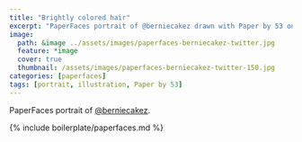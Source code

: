 ```yaml
---
title: "Brightly colored hair"
excerpt: "PaperFaces portrait of @berniecakez drawn with Paper by 53 on an iPad."
image: 
  path: &image ../assets/images/paperfaces-berniecakez-twitter.jpg 
  feature: *image
  cover: true
  thumbnail: /assets/images/paperfaces-berniecakez-twitter-150.jpg
categories: [paperfaces]
tags: [portrait, illustration, Paper by 53]
---
```


PaperFaces portrait of [@berniecakez](https://twitter.com/berniecakez).

{% include boilerplate/paperfaces.md %}
